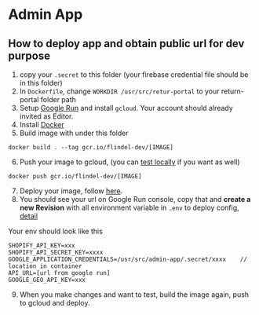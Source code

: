 # Admin App

## How to deploy app and obtain public url for dev purpose
1. copy your `.secret` to this folder (your firebase credential file should be in this folder)
2. In `Dockerfile`, change `WORKDIR /usr/src/retur-portal` to your return-portal folder path
3. Setup [Google Run](https://cloud.google.com/run/docs/setup) and install `gcloud`. Your account should already invited as Editor.
4. Install [Docker](https://docs.docker.com/install/)
5. Build image with under this folder
```
docker build . --tag gcr.io/flindel-dev/[IMAGE]
```
6. Push your image to gcloud, (you can [test locally](https://cloud.google.com/run/docs/testing/local) if you want as well)
```
docker push gcr.io/flindel-dev/[IMAGE]
```
7. Deploy your image, follow [here](https://cloud.google.com/run/docs/deploying).
8. You should see your url on Google Run console, copy that and **create a new Revision** with all environment variable in `.env` to deploy config, [detail](https://cloud.google.com/run/docs/configuring/environment-variables)

Your env should look like this
```
SHOPIFY_API_KEY=xxx
SHOPIFY_API_SECRET_KEY=xxxx
GOOGLE_APPLICATION_CREDENTIALS=/usr/src/admin-app/.secret/xxxx    // location in container
API_URL=[url from google run]
GOOGLE_GEO_API_KEY=xxx
```

9. When you make changes and want to test, build the image again, push to gcloud and deploy.
